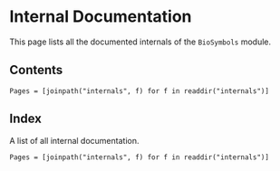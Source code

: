 # Internal Documentation

This page lists all the documented internals of the `BioSymbols` module.

## Contents

```@contents
Pages = [joinpath("internals", f) for f in readdir("internals")]
```

## Index

A list of all internal documentation.

```@index
Pages = [joinpath("internals", f) for f in readdir("internals")]
```